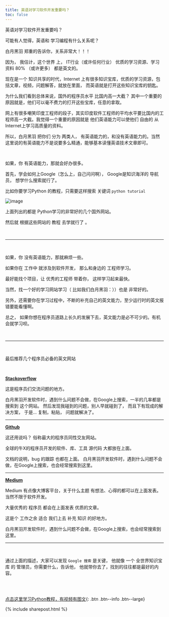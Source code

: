 ```yaml
---
title: 英语对学习软件开发重要吗？
toc: false
---
```


英语对学习软件开发重要吗？

可能有人觉得，英语和 学习编程有什么关系呢？

白月黑羽 郑重的告诉你，关系非常大！！！

因为， 我估计，这个世界 上， IT行业（或许任何行业） 优质的学习资源、学习资料 80% （或许更多） 都是英文的。 

现在是一个 知识共享的时代，Internet 上有很多知识宝库，优质的学习资源，包括文章，视频，问题解答，就放在里面， 而英语就是打开这些知识宝库的钥匙。

为什么我们看到总体来说，国外的程序员水平 比国内高一大截？ 其中一个重要的原因就是，他们可以毫不费力的打开这些宝库，任意的拿取。

网上有很多嘲笑印度工程师的段子，其实印度软件工程师的平均水平要比国内的工程师高一大截。我觉得一个重要的原因就是 他们英语能力可以使他们 自由的 从 Internet上学习高质量的资料。

所以，白月黑羽  把你们 分为 两类人， 有英语能力的，和没有英语能力的。当然这里说的有英语能力不是说要多么精通，能够基本读懂英语技术文章即可。

<br>

如果，你 有英语能力，那就会好办很多。 

首先，学会如何上Google（怎么上，自己问问啊）， Google是知识海洋的 导航员， 想学什么搜索就行了。

比如你要学习Python  的教程，只需要这样搜索 关键词  ```python tutorial``` 

![image](https://user-images.githubusercontent.com/36462795/52532017-408f8e80-2d59-11e9-8f05-c08ef435bcc1.png)


上面列出的都是 Python学习的非常好的几个国外网站。

然后就 根据这些网站的 教程 去学就行了 。

<br>

-----------


<br>

如果，你 没有英语能力，那就麻烦一些。 

如果你在 工作中 就涉及到软件开发， 那么和身边的 工程师学习。

最好能找个项目，让 优秀的工程师 带着你， 这样学习起来最快。

当然，找一个好的学习网站学习（ 比如我们白月黑羽：））也是 非常好的。

另外，还需要你在学习过程中，不断的补充自己的英文能力，至少运行时的英文报错要能看懂啊。

总之， 如果你想在程序员道路上长久的发展下去，英文能力是必不可少的。有机会就学习呗。

<br>


-----------

<br>

最后推荐几个程序员必备的英文网站 

<br>


<a target='_blank' href='https://stackoverflow.com/'> **Stackoverflow** </a> 

这是程序员们交流问题的地方。 

白月黑羽开发软件时，遇到什么问题不会做，在Google上搜索，一半的几率都是搜索到 这个网站。 然后发现我碰到的问题，别人早就碰到了， 而且下有现成的解决方案， 于是... 复制，粘贴， 问题就解决了。


---


<a target='_blank' href='https://github.com/'> **Github** </a> 

这还用说吗？ 俗称最大的程序员同性交友网站。 

全球的牛X的程序员开发的软件、库、工具 源代码 大都放在上面。

文档的说明，bug 的跟踪 也都在上面。 白月黑羽开发软件时，遇到什么问题不会做，在Google上搜索，也会经常搜索到这里。


---


<a target='_blank' href='https://medium.com/'> **Medium** </a> 

Medium 有点像大博客平台，关于什么主题 有想法、心得的都可以在上面发表。 当然不限于软件开发。

大量优秀的 程序员 都会在上面发表 优质的文章。 

这是个 工作之余 适合 我们上去 补充 知识 的好地方。

白月黑羽开发软件时，遇到什么问题不会做，在Google上搜索，也会经常搜索到这里。

---

<br>

通过上面的描述，大家可以发现  ```Google 搜索``` 是关键， 他就像 一个 全世界知识宝库 的 管理员，你需要什么，告诉他， 他就带你去了，找到的往往都是最好的内容。

<br><br>

[点击这里学习Python教程，有视频有图文](/doc/tutorial/python/0001/){: .btn .btn--info .btn--large}

{% include sharepost.html %}